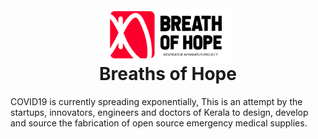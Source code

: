 <h1 align="center">
  <br>
  <a href="https://breathsofhope.github.io/">
  <img src="img/logo/logo.png" align="center" alt="Breaths of Hope" width="200"></a>
  <br>
  Breaths of Hope
  <br>
</h1>

COVID19 is currently spreading exponentially, This is an attempt by the startups, innovators, engineers and doctors of Kerala to design, develop and source the fabrication of open source emergency medical supplies.
